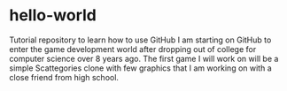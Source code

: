 # hello-world
Tutorial repository to learn how to use GitHub
I am starting on GitHub to enter the game development world after dropping out of college for computer science over 8 years ago. 
The first game I will work on will be a simple Scattegories clone with few graphics that I am working on with a close friend from high school.
